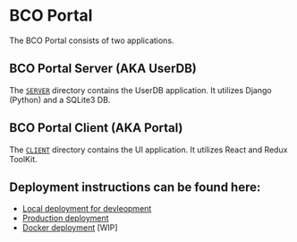 # BCO Portal

The BCO Portal consists of two applications. 

## BCO Portal Server (AKA UserDB)
The [`SERVER`](server/README.md) directory contains the UserDB application. It utilizes Django (Python) and a SQLite3 DB.

## BCO Portal Client (AKA Portal)
 The [`CLIENT`](client/README.md) directory contains the UI application. It utilizes React and Redux ToolKit. 

## Deployment instructions can be found here: 
- [Local deployment for devleopment](docs/localDeployment.md)
- [Production deployment](docs/productionDeployment.md)
- [Docker deployment](docs/dockerDeployment.md) [WIP]

